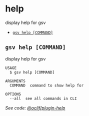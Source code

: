 # help

display help for gsv

* [`gsv help [COMMAND]`](help.md#gsv-help-command)

## `gsv help [COMMAND]`

display help for gsv

```text
USAGE
  $ gsv help [COMMAND]

ARGUMENTS
  COMMAND  command to show help for

OPTIONS
  --all  see all commands in CLI
```

_See code:_ [_@oclif/plugin-help_](https://github.com/oclif/plugin-help/blob/v2.1.2/src/commands/help.ts)

